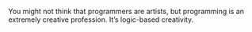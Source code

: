 You might not think that programmers are artists, but programming is an extremely creative profession. It’s logic-based creativity.
